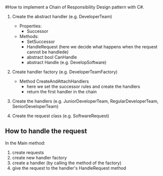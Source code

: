 #How to implement a Chain of Responsibility Design pattern with C#.

1. Create the abstract handler (e.g. DeveloperTeam)
	- Properties: 
		* Successor 
	- Methods:
		* SetSuccessor
		* HandleRequest (here we decide what happens when the request cannot be handlede)
		* abstract bool CanHandle
		* abstract Handle (e.g. DevelopSoftware)
		
2. Create handler factory (e.g. DeveloperTeamFactory)
	- Method CreateAndAttachHandlers
		* here we set the successor rules and create the handlers
		* return the first handler in the chain
3. Create the handlers (e.g. JuniorDeveloperTeam, RegularDeveloperTeam, SeniorDeveloperTeam)

4. Create the request class (e.g. SoftwareRequest)

## How to handle the request 
In the Main method:
1. create requests
2. create new handler factory
3. create a handler (by calling the method of the factory)
4. give the request to the handler's HandleRequest method
